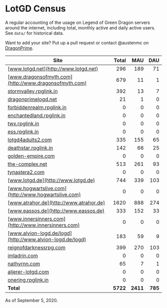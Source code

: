 # LotGD Census
A regular accounting of the usage on Legend of Green Dragon servers around the internet, including total, monthly active and daily active users. See `data/` for historical data.

Want to add your site? Put up a pull request or contact @austenmc on [DragonPrime](http://dragonprime.net).


Site | Total | MAU | DAU
--- | ---:| ---:| ---:
[www.lotgd.net](http://www.lotgd.net)|296|189|71
[www.dragonsofmyth.com](http://www.dragonsofmyth.com)|679|11|1
[stormvalley.rpglink.in](http://stormvalley.rpglink.in)|392|13|7
[dragonprimelogd.net](http://dragonprimelogd.net)|21|1|0
[forbiddenrealm.rpglink.in](http://forbiddenrealm.rpglink.in)|0|0|0
[enchantedland.rpglink.in](http://enchantedland.rpglink.in)|0|0|0
[twx.rpglink.in](http://twx.rpglink.in)|0|0|0
[ess.rpglink.in](http://ess.rpglink.in)|0|0|0
[lotgd4adults2.com](http://lotgd4adults2.com)|335|155|65
[deathstar.rpglink.in](http://deathstar.rpglink.in)|142|66|25
[golden-empire.com](http://golden-empire.com)|0|0|0
[the-complex.net](http://the-complex.net)|513|261|93
[tynastera2.com](http://tynastera2.com)|0|0|0
[www.lotgd.de](http://www.lotgd.de)|744|339|103
[www.hogwartslive.com](http://www.hogwartslive.com)|0|0|0
[www.atrahor.de](http://www.atrahor.de)|1620|888|274
[www.eassos.de](http://www.eassos.de)|333|152|33
[www.innersinners.com](http://www.innersinners.com)|0|0|0
[www.alvion-logd.de/logd](http://www.alvion-logd.de/logd)|183|59|9
[reignofdarknessrpg.com](http://reignofdarknessrpg.com)|399|270|103
[imladrin.com](http://imladrin.com)|0|0|0
[nathyrnn.com](http://nathyrnn.com)|65|7|1
[aljerer-lotgd.com](http://aljerer-lotgd.com)|0|0|0
[onering.rpglink.in](http://onering.rpglink.in)|0|0|0
**Total**|**5722**|**2411**|**785**

As of September 5, 2020.
